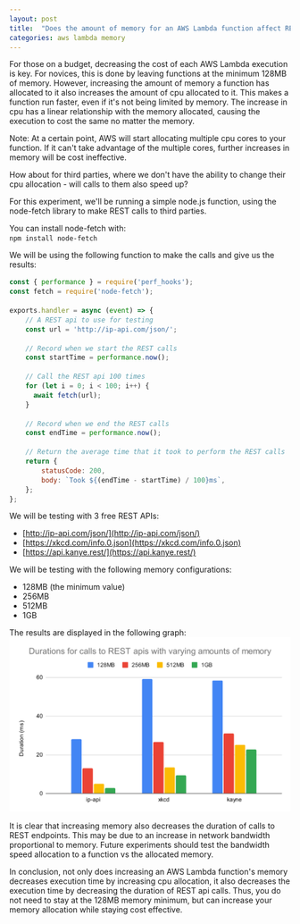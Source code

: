 ```yaml
---
layout: post
title:  "Does the amount of memory for an AWS Lambda function affect REST calls made to third parties?"
categories: aws lambda memory
---
```


For those on a budget, decreasing the cost of each AWS Lambda execution is key. For novices, this is done by leaving functions at the minimum 128MB of memory. However, increasing the amount of memory a function has allocated to it also increases the amount of cpu allocated to it. This makes a function run faster, even if it's not being limited by memory. The increase in cpu has a linear relationship with the memory allocated, causing the execution to cost the same no matter the memory.

Note: At a certain point, AWS will start allocating multiple cpu cores to your function. If it can't take advantage of the multiple cores, further increases in memory will be cost ineffective.

How about for third parties, where we don't have the ability to change their cpu allocation - will calls to them also speed up?

For this experiment, we'll be running a simple node.js function, using the node-fetch library to make REST calls to third parties.

You can install node-fetch with:  
`npm install node-fetch`

We will be using the following function to make the calls and give us the results:  
```js
const { performance } = require('perf_hooks');
const fetch = require('node-fetch');

exports.handler = async (event) => {
    // A REST api to use for testing
    const url = 'http://ip-api.com/json/';
    
    // Record when we start the REST calls
    const startTime = performance.now();
    
    // Call the REST api 100 times
    for (let i = 0; i < 100; i++) {
      await fetch(url);
    }
    
    // Record when we end the REST calls
    const endTime = performance.now();
    
    // Return the average time that it took to perform the REST calls
    return {
        statusCode: 200,
        body: `Took ${(endTime - startTime) / 100}ms`,
    };
};
```

We will be testing with 3 free REST APIs:
 - [http://ip-api.com/json/](http://ip-api.com/json/)
 - [https://xkcd.com/info.0.json](https://xkcd.com/info.0.json)
 - [https://api.kanye.rest/](https://api.kanye.rest/)

We will be testing with the following memory configurations:
 - 128MB (the minimum value)
 - 256MB
 - 512MB
 - 1GB

The results are displayed in the following graph:
![Durations for calls to REST apis with varying amounts of memory](/assets/images/aws-lambda-rest-duration-vs-memory.svg)

It is clear that increasing memory also decreases the duration of calls to REST endpoints. This may be due to an increase in network bandwidth proportional to memory. Future experiments should test the bandwidth speed allocation to a function vs the allocated memory.

In conclusion, not only does increasing an AWS Lambda function's memory decreases execution time by increasing cpu allocation, it also decreases the execution time by decreasing the duration of REST api calls. Thus, you do not need to stay at the 128MB memory minimum, but can increase your memory allocation while staying cost effective.